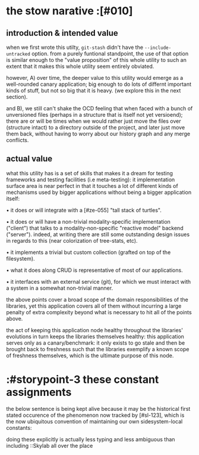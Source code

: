 # the stow narative :[#010]

## introduction & intended value

when we first wrote this utilty, `git-stash` didn't have the
`--include-untracked` option. from a purely funtional standpoint, the
use of that option is similar enough to the "value proposition" of this
whole utility to such an extent that it makes this whole utility seem
entirely obviated.

however, A) over time, the deeper value to this utility would emerge as
a well-rounded canary application; big enough to do lots of differnt
important kinds of stuff, but not so big that it is heavy. (we explore
this in the next section).

and B), we still can't shake the OCD feeling that when faced with a
bunch of unversioned files (perhaps in a structure that is itself not
yet versioend); there are or will be times when we would rather just
move the files over (structure intact) to a directory outside of the
project, and later just move them back, without having to worry about
our history graph and any merge conflicts.


## actual value

what this utility has is a set of skills that makes it a dream for
testing frameworks and testing facilities (i.e meta-testing): it
implementation surface area is near perfect in that it touches a lot of
different kinds of mechanisms used by bigger applications without being
a bigger application itself:

  • it does or will integrate with a [#ze-055] "tall stack of turtles".

  • it does or will have a non-trivial modality-specific implementation
    ("client") that talks to a modality-non-specific "reactive model"
    backend ("server"). indeed, at writing there are still some
    outstanding design issues in regards to this (near colorization
    of tree-stats, etc).

   • it implements a trivial but custom collection (grafted on top of the
     filesystem).

   • what it does along CRUD is representative of most of our applications.

   • it interfaces with an external service (git), for which we must
     interact with a system in a somewhat non-trivial manner.

the above points cover a broad scope of the domain responsibilities of the
libraries, yet this application covers all of them without incurring a large
penalty of extra complexity beyond what is necessary to hit all of the points
above.

the act of keeping this application node healthy throughout the libraries'
evolutions in turn keeps the libraries themselves healthy: this application
serves only as a canary/benchmark: it only exists to go stale and then be
brought back to freshness such that the libraries exemplify a known scope
of freshness themselves, which is the ultimate purpose of this node.




# :#storypoint-3  these constant assignments

the below sentence is being kept alive because it may be the historical first
stated occurence of the phenomenon now tracked by [#sl-123], which is
the now ubiquitous convention of maintaining our own sidesystem-local
constants:

doing these explicitly is actually less typing and less ambiguous than
including ::Skylab all over the place




